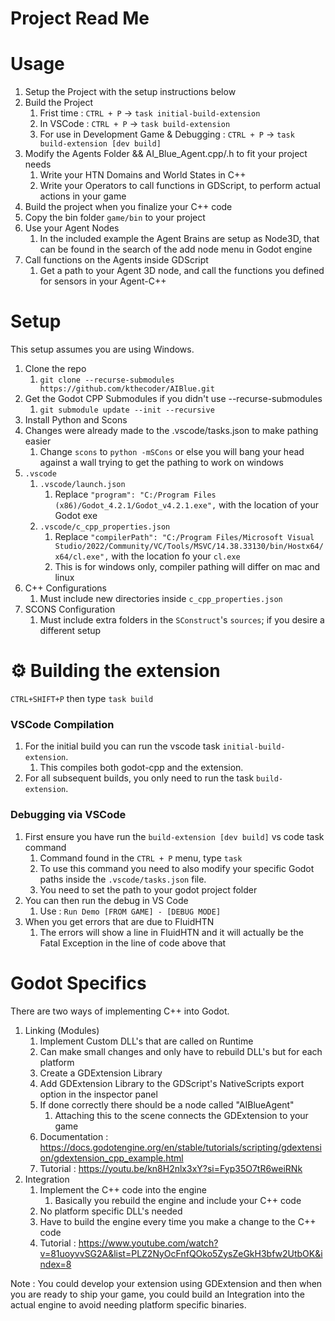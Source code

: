 # Project Read Me

# Usage

1. Setup the Project with the setup instructions below
1. Build the Project
   1. Frist time : `CTRL + P` -> `task initial-build-extension`
   1. In VSCode : `CTRL + P` -> `task build-extension`
   1. For use in Development Game & Debugging : `CTRL + P` -> `task build-extension [dev build]`
1. Modify the Agents Folder && AI_Blue_Agent.cpp/.h to fit your project needs
   1. Write your HTN Domains and World States in C++
   1. Write your Operators to call functions in GDScript, to perform actual actions in your game
1. Build the project when you finalize your C++ code
1. Copy the bin folder `game/bin` to your project
1. Use your Agent Nodes
   1. In the included example the Agent Brains are setup as Node3D, that can be found in the search of the add node menu in Godot engine
1. Call functions on the Agents inside GDScript
   1. Get a path to your Agent 3D node, and call the functions you defined for sensors in your Agent-C++

# Setup

This setup assumes you are using Windows.

1. Clone the repo
   1. `git clone --recurse-submodules https://github.com/kthecoder/AIBlue.git`
1. Get the Godot CPP Submodules if you didn't use --recurse-submodules
   1. `git submodule update --init --recursive`
1. Install Python and Scons
1. Changes were already made to the .vscode/tasks.json to make pathing easier
   1. Change `scons` to `python -mSCons` or else you will bang your head against a wall trying to get the pathing to work on windows
1. `.vscode`
   1. `.vscode/launch.json`
      1. Replace `"program": "C:/Program Files (x86)/Godot_4.2.1/Godot_v4.2.1.exe",` with the location of your Godot exe
   1. `.vscode/c_cpp_properties.json`
      1. Replace `"compilerPath": "C:/Program Files/Microsoft Visual Studio/2022/Community/VC/Tools/MSVC/14.38.33130/bin/Hostx64/x64/cl.exe",` with the location fo your `cl.exe`
      1. This is for windows only, compiler pathing will differ on mac and linux
1. C++ Configurations
   1. Must include new directories inside `c_cpp_properties.json`
1. SCONS Configuration
   1. Must include extra folders in the `SConstruct`'s `sources`; if you desire a different setup

# ⚙️ Building the extension

`CTRL+SHIFT+P` then type `task build`

### VSCode Compilation

1. For the initial build you can run the vscode task `initial-build-extension`.
   1. This compiles both godot-cpp and the extension.
1. For all subsequent builds, you only need to run the task `build-extension`.

### Debugging via VSCode

1. First ensure you have run the `build-extension [dev build]` vs code task command
   1. Command found in the `CTRL + P` menu, type `task`
   1. To use this command you need to also modify your specific Godot paths inside the `.vscode/tasks.json` file.
   1. You need to set the path to your godot project folder
1. You can then run the debug in VS Code
   1. Use : `Run Demo [FROM GAME] - [DEBUG MODE]`
1. When you get errors that are due to FluidHTN
   1. The errors will show a line in FluidHTN and it will actually be the Fatal Exception in the line of code above that

# Godot Specifics

There are two ways of implementing C++ into Godot.

1. Linking (Modules)
   1. Implement Custom DLL's that are called on Runtime
   1. Can make small changes and only have to rebuild DLL's but for each platform
   1. Create a GDExtension Library
   1. Add GDExtension Library to the GDScript's NativeScripts export option in the inspector panel
   1. If done correctly there should be a node called "AIBlueAgent"
      1. Attaching this to the scene connects the GDExtension to your game
   1. Documentation : https://docs.godotengine.org/en/stable/tutorials/scripting/gdextension/gdextension_cpp_example.html
   1. Tutorial : https://youtu.be/kn8H2nlx3xY?si=Fyp35O7tR6weiRNk
2. Integration
   1. Implement the C++ code into the engine
      1. Basically you rebuild the engine and include your C++ code
   2. No platform specific DLL's needed
   3. Have to build the engine every time you make a change to the C++ code
   4. Tutorial : https://www.youtube.com/watch?v=81uoyvvSG2A&list=PLZ2NyOcFnfQOko5ZysZeGkH3bfw2UtbOK&index=8

Note : You could develop your extension using GDExtension and then when you are ready to ship your game, you could build an Integration into the actual engine to avoid needing platform specific binaries.
